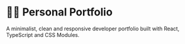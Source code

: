 # 🧑‍💻 Personal Portfolio

A minimalist, clean and responsive developer portfolio built with React, TypeScript and CSS Modules.

